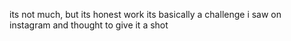 its not much, but its honest work
its basically a challenge i saw on instagram and thought to give it a shot
